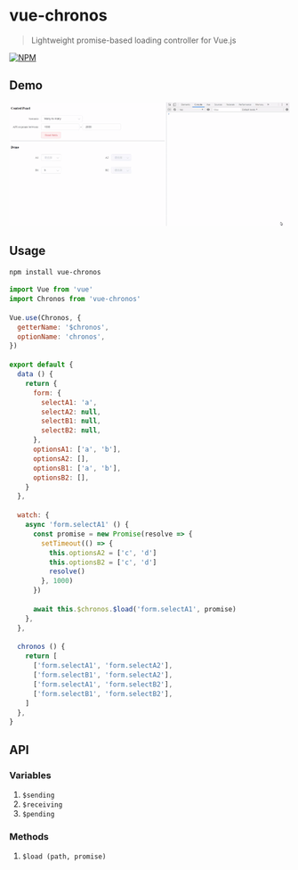 # vue-chronos

> Lightweight promise-based loading controller for Vue.js

[![NPM](https://nodei.co/npm/vue-chronos.png?compact=true)](https://www.npmjs.org/package/vue-chronos)

## Demo

![Basic usage](./images/basic-usage.gif)

## Usage

```sh
npm install vue-chronos
```

```js
import Vue from 'vue'
import Chronos from 'vue-chronos'

Vue.use(Chronos, {
  getterName: '$chronos',
  optionName: 'chronos',
})

export default {
  data () {
    return {
      form: {
        selectA1: 'a',
        selectA2: null,
        selectB1: null,
        selectB2: null,
      },
      optionsA1: ['a', 'b'],
      optionsA2: [],
      optionsB1: ['a', 'b'],
      optionsB2: [],
    }
  },

  watch: {
    async 'form.selectA1' () {
      const promise = new Promise(resolve => {
        setTimeout(() => {
          this.optionsA2 = ['c', 'd']
          this.optionsB2 = ['c', 'd']
          resolve()
        }, 1000)
      })

      await this.$chronos.$load('form.selectA1', promise)
    },
  },

  chronos () {
    return [
      ['form.selectA1', 'form.selectA2'],
      ['form.selectB1', 'form.selectA2'],
      ['form.selectA1', 'form.selectB2'],
      ['form.selectB1', 'form.selectB2'],
    ]
  },
}
```

## API

### Variables
1. `$sending`
2. `$receiving`
3. `$pending`

### Methods
1. `$load (path, promise)`
